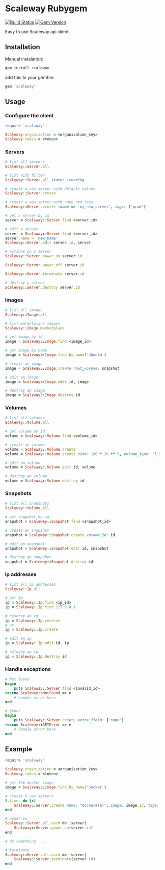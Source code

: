 # Scaleway Rubygem

[![Build Status](https://travis-ci.org/bchatelard/scaleway-ruby.svg?branch=develop)](https://travis-ci.org/bchatelard/scaleway-ruby)
[![Gem Version](https://badge.fury.io/rb/scaleway.svg)](http://badge.fury.io/rb/scaleway)

Easy to use Scaleway api client.

## Installation

Manual instalation:

```bash
gem install scaleway
```

add this to your gemfile:

```bash
gem 'scaleway'
```

## Usage

### Configure the client

```ruby
require 'scaleway'

Scaleway.organization = <organization_key>
Scaleway.token = <token>
```

### Servers

```ruby
# list all servers
Scaleway::Server.all

# list with filter
Scaleway::Server.all state: :running

# create a new server with default values
Scaleway::Server.create

# create a new server with name and tags
Scaleway::Server.create :name => 'my_new_server', tags: ['prod']

# get a server by id
server = Scaleway::Server.find <server_id>

# edit a server
server = Scaleway::Server.find <server_id>
server.name = 'new_name'
Scaleway::Server.edit server.id, server

# actions on a server
Scaleway::Server.power_on server.id

Scaleway::Server.power_off server.id

Scaleway::Server.terminate server.id

# destroy a server
Scaleway::Server.destroy server.id
```

### Images

```ruby
# list all images
Scaleway::Image.all

# list marketplace images
Scaleway::Image.marketplace

# get image by id
image = Scaleway::Image.find <image_id>

# get image by name
image = Scaleway::Image.find_by_name('Ubuntu')

# create an image
image = Scaleway::Image.create root_volume: snapshot

# edit an image
image = Scaleway::Image.edit id, image

# destroy an image
image = Scaleway::Image.destroy id
```

### Volumes

```ruby
# list all volumes
Scaleway::Volume.all

# get volume by id
volume = Scaleway::Volume.find <volume_id>

# create an volume
volume = Scaleway::Volume.create
volume = Scaleway::Volume.create size: 100 * 10 ** 9, volume_type: 'l_ssd'

# edit an volume
volume = Scaleway::Volume.edit id, volume

# destroy an volume
volume = Scaleway::Volume.destroy id
```

### Snapshots

```ruby
# list all snapshots
Scaleway::Volume.all

# get snapshot by id
snapshot = Scaleway::Snapshot.find <snapshot_id>

# create an snapshot
snapshot = Scaleway::Snapshot.create volume_id: id

# edit an snapshot
snapshot = Scaleway::Snapshot.edit id, snapshot

# destroy an snapshot
snapshot = Scaleway::Snapshot.destroy id
```

### Ip addresses

```ruby
# list all ip addresses
Scaleway::Ip.all

# get Ip
ip = Scaleway::Ip.find <ip_id>
ip = Scaleway::Ip.find 127.0.0.1

# reserve an ip
ip = Scaleway::Ip.reserve
# or
ip = Scaleway::Ip.create

# edit an ip
ip = Scaleway::Ip.edit id, ip

# release an ip
ip = Scaleway::Ip.destroy id
```

### Handle exceptions

```ruby
# Not found
begin
	puts Scaleway::Server.find <invalid_id>
rescue Scaleway::NotFound => e
	# handle error here
end

# Other
begin
	puts Scaleway::Server.create extra_field: ['nope']
rescue Scaleway::APIError => e
	# handle error here
end
```

## Example

```ruby
require 'scaleway'

Scaleway.organization = <organization_key>
Scaleway.token = <token>

# get the docker image
image = Scaleway::Image.find_by_name('Docker')

# create 5 new servers
5.times do |x|
	Scaleway::Server.create name: "docker#{x}", image: image.id, tags: ['docker']
end

# power on
Scaleway::Server.all.each do |server|
	Scaleway::Server.power_on(server.id)
end

# do something ...

# terminate
Scaleway::Server.all.each do |server|
	Scaleway::Server.terminate(server.id)
end
```
